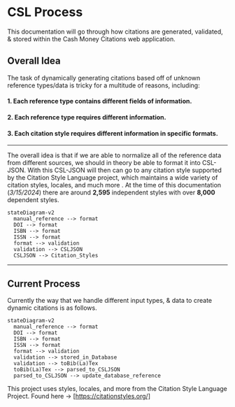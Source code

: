 # CSL Process

This documentation will go through how citations are generated, validated, & stored within the Cash Money Citations web application. 

## Overall Idea

The task of dynamically generating citations based off of unknown reference types/data is tricky for a multitude of reasons, including:
#### 1. Each reference type contains different fields of information.
#### 2. Each reference type requires different information.
#### 3. Each citation style requires different information in specific formats.

***

The overall idea is that if we are able to normalize all of the reference data from different sources, we should in theory be able to format it into CSL-JSON. With this CSL-JSON will then can go to any citation style supported by the Citation Style Language project, which maintains a wide variety of citation styles, locales, and much more . At the time of this documentation (*3/15/2024*) there are around **2,595** independent styles with over **8,000** dependent styles.

 ```mermaid
stateDiagram-v2
   manual_reference --> format
   DOI --> format
   ISBN --> format
   ISSN --> format
   format --> validation
   validation --> CSLJSON
   CSLJSON --> Citation_Styles
```
***
## Current Process

Currently the way that we handle different input types, & data to create dynamic citations is as follows.

 ```mermaid
stateDiagram-v2
   manual_reference --> format
   DOI --> format
   ISBN --> format
   ISSN --> format
   format --> validation
   validation --> stored_in_Database
   validation --> toBib(La)Tex
   toBib(La)Tex --> parsed_to_CSLJSON
   parsed_to_CSLJSON --> update_database_reference
```

This project uses styles, locales, and more from the Citation Style Language Project. Found here -> [https://citationstyles.org/]

